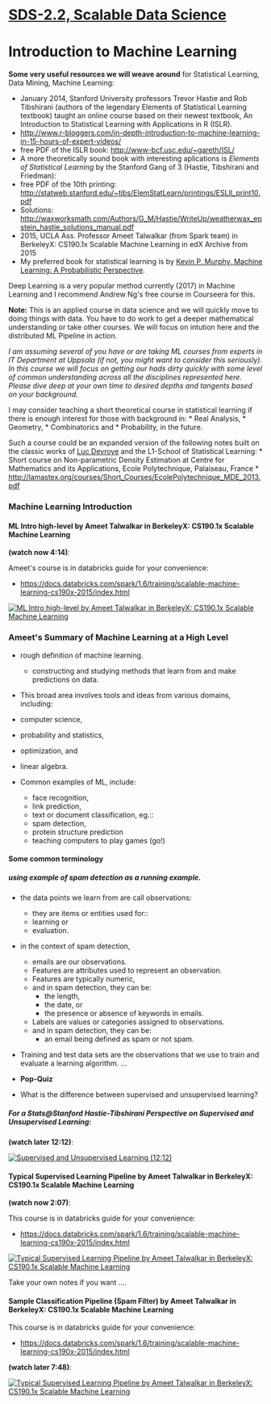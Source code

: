 [SDS-2.2, Scalable Data Science](https://lamastex.github.io/scalable-data-science/sds/2/2/)
===========================================================================================

Introduction to Machine Learning
================================

**Some very useful resources we will weave around** for Statistical Learning, Data Mining, Machine Learning:

-   January 2014, Stanford University professors Trevor Hastie and Rob Tibshirani (authors of the legendary Elements of Statistical Learning textbook) taught an online course based on their newest textbook, An Introduction to Statistical Learning with Applications in R (ISLR).
-   <http://www.r-bloggers.com/in-depth-introduction-to-machine-learning-in-15-hours-of-expert-videos/>
-   free PDF of the ISLR book: <http://www-bcf.usc.edu/~gareth/ISL/>
-   A more theoretically sound book with interesting aplications is *Elements of Statistical Learning* by the Stanford Gang of 3 (Hastie, Tibshirani and Friedman):
-   free PDF of the 10th printing: <http://statweb.stanford.edu/~tibs/ElemStatLearn/printings/ESLII_print10.pdf>
-   Solutions: <http://waxworksmath.com/Authors/G_M/Hastie/WriteUp/weatherwax_epstein_hastie_solutions_manual.pdf>
-   2015, UCLA Ass. Professor Ameet Talwalkar (from Spark team) in BerkeleyX: CS190.1x Scalable Machine Learning in edX Archive from 2015
-   My preferred book for statistical learning is by [Kevin P. Murphy, Machine Learning: A Probabilistic Perspective](https://www.cs.ubc.ca/~murphyk/MLbook/).

Deep Learning is a very popular method currently (2017) in Machine Learning and I recommend Andrew Ng's free course in Courseera for this.

**Note:** This is an applied course in data science and we will quickly move to doing things with data. You have to do work to get a deeper mathematical understanding or take other courses. We will focus on intution here and the distributed ML Pipeline in action.

*I am assuming several of you have or are taking ML courses from experts in IT Department at Uppsala (if not, you might want to consider this seriously). In this course we will focus on getting our hads dirty quickly with some level of common understanding across all the disciplines represented here. Please dive deep at your own time to desired depths and tangents based on your background.*

I may consider teaching a short theoretical course in statistical learning if there is enough interest for those with background in: \* Real Analysis, \* Geometry, \* Combinatorics and \* Probability, in the future.

Such a course could be an expanded version of the following notes built on the classic works of [Luc Devroye](http://luc.devroye.org/) and the L1-School of Statistical Learning: \* Short course on Non-parametric Density Estimation at Centre for Mathematics and its Applications, Ecole Polytechnique, Palaiseau, France \* <http://lamastex.org/courses/Short_Courses/EcolePolytechnique_MDE_2013.pdf>

### Machine Learning Introduction

#### ML Intro high-level by Ameet Talwalkar in BerkeleyX: CS190.1x Scalable Machine Learning

**(watch now 4:14)**:

Ameet's course is in databricks guide for your convenience:

-   <https://docs.databricks.com/spark/1.6/training/scalable-machine-learning-cs190x-2015/index.html>

[![ML Intro high-level by Ameet Talwalkar in BerkeleyX: CS190.1x Scalable Machine Learning](http://img.youtube.com/vi/NJZht7aV2NQ/0.jpg)](https://www.youtube.com/watch?v=NJZht7aV2NQ?rel=0&autoplay=1&modestbranding=1&start=1)

### Ameet's Summary of Machine Learning at a High Level

-   rough definition of machine learning.
    -   constructing and studying methods that learn from and make predictions on data.
-   This broad area involves tools and ideas from various domains, including:
-   computer science,
-   probability and statistics,
-   optimization, and
-   linear algebra.

-   Common examples of ML, include:
    -   face recognition,
    -   link prediction,
    -   text or document classification, eg.::
    -   spam detection,
    -   protein structure prediction
    -   teaching computers to play games (go!)

#### Some common terminology

##### using example of spam detection as a running example.

-   the data points we learn from are call observations:
    -   they are items or entities used for::
    -   learning or
    -   evaluation.
-   in the context of spam detection,
    -   emails are our observations.
    -   Features are attributes used to represent an observation.
    -   Features are typically numeric,
    -   and in spam detection, they can be:
        -   the length,
        -   the date, or
        -   the presence or absence of keywords in emails.
    -   Labels are values or categories assigned to observations.
    -   and in spam detection, they can be:
        -   an email being defined as spam or not spam.
-   Training and test data sets are the observations that we use to train and evaluate a learning algorithm. ...

-   **Pop-Quiz**
-   What is the difference between supervised and unsupervised learning?

##### For a Stats@Stanford Hastie-Tibshirani Perspective on Supervised and Unsupervised Learning:

**(watch later 12:12)**:

[![Supervised and Unsupervised Learning (12:12)](http://img.youtube.com/vi/LvaTokhYnDw/0.jpg)](https://www.youtube.com/watch?v=LvaTokhYnDw?rel=0&autoplay=1&modestbranding=1&start=1)

#### Typical Supervised Learning Pipeline by Ameet Talwalkar in BerkeleyX: CS190.1x Scalable Machine Learning

**(watch now 2:07)**:

This course is in databricks guide for your convenience:

-   <https://docs.databricks.com/spark/1.6/training/scalable-machine-learning-cs190x-2015/index.html>

[![Typical Supervised Learning Pipeline by Ameet Talwalkar in BerkeleyX: CS190.1x Scalable Machine Learning](http://img.youtube.com/vi/XPxOL1--GXo/0.jpg)](https://www.youtube.com/watch?v=XPxOL1--GXo?rel=0&autoplay=1&modestbranding=1&start=1)

Take your own notes if you want ....

#### Sample Classification Pipeline (Spam Filter) by Ameet Talwalkar in BerkeleyX: CS190.1x Scalable Machine Learning

This course is in databricks guide for your convenience:

-   <https://docs.databricks.com/spark/1.6/training/scalable-machine-learning-cs190x-2015/index.html>

**(watch later 7:48)**:

[![Typical Supervised Learning Pipeline by Ameet Talwalkar in BerkeleyX: CS190.1x Scalable Machine Learning](http://img.youtube.com/vi/Q7hxwkG9hNE/0.jpg)](https://www.youtube.com/watch?v=Q7hxwkG9hNE?rel=0&autoplay=1&modestbranding=1&start=1)